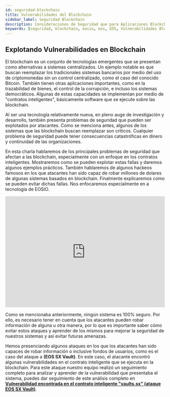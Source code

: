 ```yaml
---
id: seguridad-blockchain
title: Vulnerabilidades del Blockchain
sidebar_label: Seguridad Blockchain
description: Consideraciones de Seguridad que para Aplicaciones Blockchain
keywords: [seguridad, blockchain, eosio, eos, EOS, Vulnerabilidades Blockchain, ¿Riesgo de Seguridad en blockchain?]
---
```

## Explotando Vulnerabilidades en Blockchain

El blockchain es un conjunto de tecnologías emergentes que se presentan como alternativas a sistemas centralizados. Un ejemplo notable es que buscan reemplazar los tradicionales sistemas bancarios por medio del uso de criptomonedas sin un control centralizado, como el caso del conocido Bitcoin. También tienen otras aplicaciones importantes, como en la trazabilidad de bienes, el control de la corrupción, e incluso los sistemas democráticos. Algunas de estas capacidades se implementan por medio de "contratos inteligentes", básicamente software que se ejecute sobre las blockchain.

Al ser una tecnología relativamente nueva, en pleno auge de investigación y desarrollo, también presenta problemas de seguridad que pueden ser explotados por atacantes. Como se menciona antes, algunos de los sistemas que las blockchain buscan reemplazar son críticos. Cualquier problema de seguridad puede tener consecuencias catastróficas en dinero y continuidad de las organizaciones.

En esta charla hablaremos de los principales problemas de seguridad que afectan a las blockchain, especialmente con un enfoque en los contratos inteligentes. Mostraremos como se pueden explotar estas fallas y daremos algunos ejemplos prácticos. También hablaremos de algunos hackeos famosos en los que atacantes han sido capaz de robar millones de dolares de algunas sistemas basados en blockchain. Finalmente explicaremos como se pueden evitar dichas fallas. Nos enfocaremos especialmente en a tecnología de EOSIO.

<iframe width="100%" height="350" src="https://www.youtube.com/embed/tss1d0sow0o" frameBorder="0" allowFullScreen loading="lazy"></iframe> 

<br/>

Como se mencionaba anteriormente, ningún sistema es 100% seguro. Por ello, es necesario tener en cuenta que los atacantes pueden robar información de alguna u otra manera, por lo que es importante saber cómo evitar estos ataques y aprender de los mismos para mejorar la seguridad de nuestros sistemas y así evitar futuras amenazas.

Hemos presenciando algunos ataques en los que los atacantes han sido capaces de robar información o inclusive fondos de usuarios, como es el caso del ataque a **(EOS SX Vault)**. En este caso, el atacante encontró algunas vulnerabilidades en el contrato inteligente que se ejecuta en la blockchain. Para este ataque nuestro equipo realizó un seguimiento completo para analizar y aprender de la vulnerabilidad que presentaba el sistema, puedes dar seguimiento de este análisis completo en **[Vulnerabilidad encontrada en el contrato inteligente "vaults.sx" (ataque EOS SX Vault)](https://eoscostarica.medium.com/vulnerabilidad-encontrada-en-el-contrato-inteligente-vaults-sx-ataque-eos-sx-vault-c60eb192f148)**.